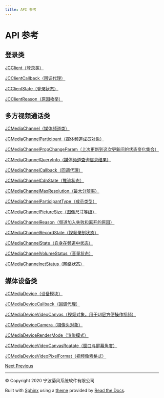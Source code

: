 ```yaml
---
title: API 参考
---
```

# API 参考



## 登录类

[JCClient（登录类）](https://developer.juphoon.com/portal/reference/V2.1/windows/C++/html/class_j_c_client.html)

[JCClientCallback（回调代理）](https://developer.juphoon.com/portal/reference/V2.1/windows/C++/html/class_j_c_client_callback.html)

[JCClientState（登录状态）](https://developer.juphoon.com/portal/reference/V2.1/windows/C++/html/_j_c_client_constants_8h.html#a5c6824014f5c55e65de4010f908e1eaa)

[JCClientReason（原因枚举）](https://developer.juphoon.com/portal/reference/V2.1/windows/C++/html/_j_c_client_constants_8h.html#a8b1b44e57fff02634fd4637428a70020)





## 多方视频通话类

[JCMediaChannel（媒体频道类）](https://developer.juphoon.com/portal/reference/V2.1/windows/C++/html/class_j_c_media_channel.html)

[JCMediaChannelParticipant（媒体频道成员对象）](https://developer.juphoon.com/portal/reference/V2.1/windows/C++/html/class_j_c_media_channel_participant.html)

[JCMediaChannelPropChangeParam（上次更新到这次更新间的状态变化集合）](https://developer.juphoon.com/portal/reference/V2.1/windows/C++/html/class_j_c_media_channel_prop_change_param.html)

[JCMediaChannelQueryInfo（媒体频道查询信息结果）](https://developer.juphoon.com/portal/reference/V2.1/windows/C++/html/class_j_c_media_channel_query_info.html)

[JCMediaChannelCallback（回调代理）](https://developer.juphoon.com/portal/reference/V2.1/windows/C++/html/class_j_c_media_channel_callback.html)

[JCMediaChannelCdnState（推流状态）](https://developer.juphoon.com/portal/reference/V2.1/windows/C++/html/_j_c_media_channel_constants_8h.html#a8d02bba7240b081d07c708ee4c838a3b)

[JCMediaChannelMaxResolution（最大分辨率）](https://developer.juphoon.com/portal/reference/V2.1/windows/C++/html/_j_c_media_channel_constants_8h.html#a553b1054936996b429154f8c9be55c6f)

[JCMediaChannelParticipantType（成员类型）](https://developer.juphoon.com/portal/reference/V2.1/windows/C++/html/_j_c_media_channel_constants_8h.html#add901bf4b3e12ec8172ed9b02a8e5de3)

[JCMediaChannelPictureSize（图像尺寸等级）](https://developer.juphoon.com/portal/reference/V2.1/windows/C++/html/_j_c_media_channel_constants_8h.html#ac5bab320734e36ac52c6bd3a250ddff8)

[JCMediaChannelReason（频道加入失败和离开的原因）](https://developer.juphoon.com/portal/reference/V2.1/windows/C++/html/_j_c_media_channel_constants_8h.html#a24a2154e4bb2db63c75b31cd2b021fc3)

[JCMediaChannelRecordState（视频录制状态）](https://developer.juphoon.com/portal/reference/V2.1/windows/C++/html/_j_c_media_channel_constants_8h.html#ac2be7c5489851785175c20e941ffdeef)

[JCMediaChannelState（自身在频道中状态）](https://developer.juphoon.com/portal/reference/V2.1/windows/C++/html/_j_c_media_channel_constants_8h.html#aba59b980138d98f12a87fd934cfdd55b)

[JCMediaChannelVolumeStatus（音量状态）](https://developer.juphoon.com/portal/reference/V2.1/windows/C++/html/_j_c_media_channel_constants_8h.html#a16cffa3f01349329832b37628638f268)

[JCMediaChannelnetStatus（网络状态）](https://developer.juphoon.com/portal/reference/V2.1/windows/C++/html/_j_c_media_channel_constants_8h.html#aa43c2be02792430571b1ae82100eee6f)





## 媒体设备类

[JCMediaDevice（设备模块）](https://developer.juphoon.com/portal/reference/V2.1/windows/C++/html/class_j_c_media_device.html)

[JCMediaDeviceCallback（回调代理）](https://developer.juphoon.com/portal/reference/V2.1/windows/C++/html/class_j_c_media_device_callback.html)

[JCMediaDeviceVideoCanvas（视频对象，用于UI层方便操作视频）](https://developer.juphoon.com/portal/reference/V2.1/windows/C++/html/class_j_c_media_device_video_canvas.html)

[JCMediaDeviceCamera（摄像头对象）](https://developer.juphoon.com/portal/reference/V2.1/windows/C++/html/class_j_c_media_device_camera.html)

[JCMediaDeviceRenderMode（渲染模式）](https://developer.juphoon.com/portal/reference/V2.1/windows/C++/html/_j_c_media_devie_constants_8h.html#a3d4e0c37a074d813ff1701f250b3831d)

[JCMediaDeviceVideoCanvasRoatate（窗口与屏幕角度）](https://developer.juphoon.com/portal/reference/V2.1/windows/C++/html/_j_c_media_devie_constants_8h.html#a1f14e425a8b2abadf1bf7e2e59baa158)

[JCMediaDeviceVideoPixelFormat（视频像素格式）](https://developer.juphoon.com/portal/reference/V2.1/windows/C++/html/_j_c_media_devie_constants_8h.html#a2c6c5198086db6570f08f4da6d23bf2a)











[Next
](../../../03_mult_video/index.html "多方视频通话")
[
Previous](index.html "进阶功能集成")



-----



© Copyright 2020 宁波菊风系统软件有限公司



Built with [Sphinx](http://sphinx-doc.org/) using a
[theme](https://github.com/rtfd/sphinx_rtd_theme) provided by [Read the
Docs](https://readthedocs.org).








